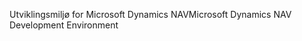 <span data-ttu-id="00b1c-101">Utviklingsmiljø for Microsoft Dynamics NAV</span><span class="sxs-lookup"><span data-stu-id="00b1c-101">Microsoft Dynamics NAV Development Environment</span></span>